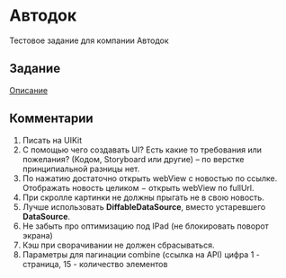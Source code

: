 # Автодок

Тестовое задание для компании Автодок

## Задание

[Описание](exam_autodoc_%20(1).pdf)

## Комментарии

1. Писать на UIKit
1. С помощью чего создавать UI? Есть какие то требования или пожелания? (Кодом, Storyboard или другие) – по верстке принципиальной разницы нет.
1. По нажатию достаточно открыть webView с новостью по ссылке. Отображать новость целиком − открыть webView по fullUrl.
1. При скролле картинки не должны  прыгать не в свою новость.
1. Лучше использовать **DiffableDataSource**, вместо устаревшего **DataSource**.
1. Не забыть про оптимизацию под IPad  (не блокировать поворот экрана)
1. Кэш при сворачивании не должен сбрасываться.
1. Параметры для пагинации combine (ссылка на API)  цифра 1 -  страница,  15 - количество элементов
